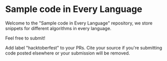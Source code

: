 # Sample code in Every Language

Welcome to the "Sample code in Every Language" repository, we store snippets for different algorithms in every language. 

Feel free to submit!

Add label "hacktoberfest" to your PRs.
Cite your source if you're submitting code posted elsewhere or your submission will be removed.
